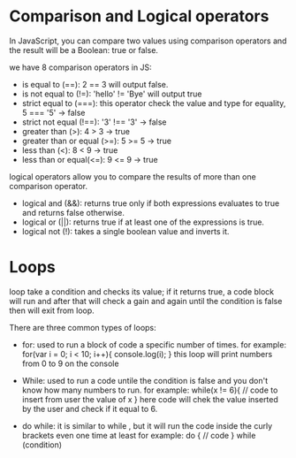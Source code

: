 # Comparison and Logical operators

In JavaScript, you can compare two values using comparison operators and the result will be a Boolean: true or false.

we have 8 comparison operators in JS:
* is equal to (==): 2 == 3 will output false.
* is not equal to (!=): 'hello' != 'Bye' will output true
* strict equal to (===): this  operator check the value and type for equality, 5 === '5' -> false
* strict not equal (!==): '3' !== '3' -> false
* greater than (>): 4 > 3  -> true
* greater than or equal (>=): 5 >= 5 -> true
* less than (<): 8 < 9  -> true
* less than or equal(<=): 9 <= 9  -> true

logical operators allow you to compare the results of more than one comparison operator.

* logical and (&&): returns true only if both expressions evaluates to true and returns false otherwise.
* logical or (||): returns true if at least one of the expressions is true.
* logical not (!): takes a single boolean value and inverts it.

# Loops

loop take a condition and checks its value; if it returns true, a code block will run and after that will check a gain and again until the condition is false then will exit from loop.

There are three common types of loops:

* for: used to run a block of code a specific number of times.
    for example: for(var i = 0; i < 10; i++){
        console.log(i);
    }
    this loop will print numbers from 0 to 9 on the console

* While: used to run a code untile the condition is false and you don't know how many numbers to run.
   for example:
    while(x != 6){
        // code to insert from user the value of x
    }
    here code will chek the value inserted by the user and check if it equal to 6.

* do while: it is similar to while , but it will run the code inside the curly brackets even one time at least
    for example:
    do {
        // code
    } while (condition)








